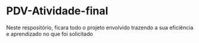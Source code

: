 # PDV-Atividade-final
Neste respositório, ficara todo o projeto envolvido trazendo a sua eficiência e aprendizado no que foi solicitado
